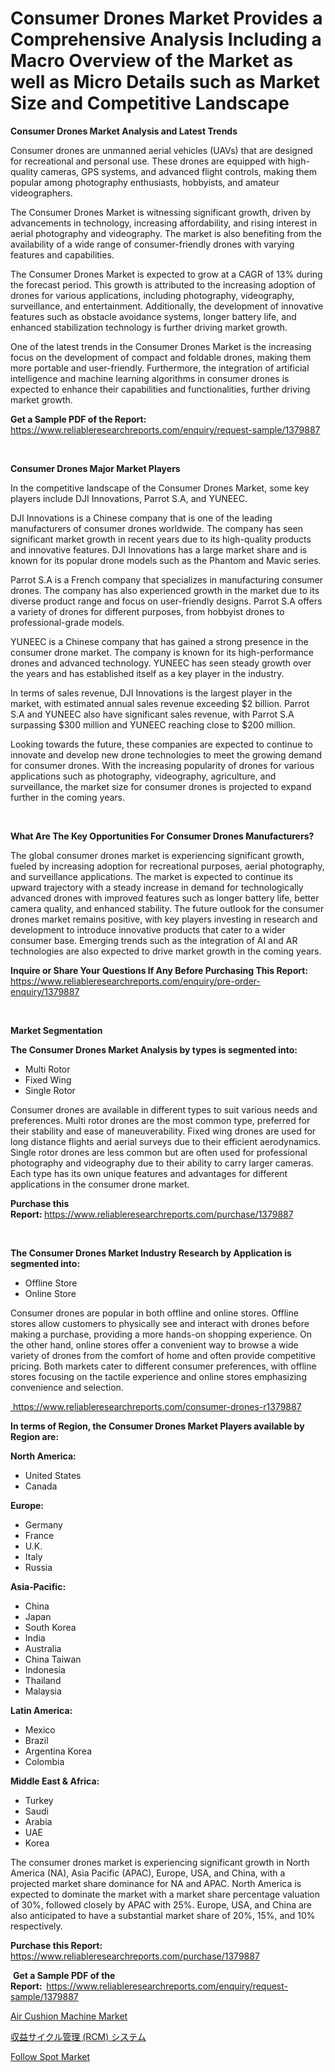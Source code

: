 <p><h1>Consumer Drones Market Provides a Comprehensive Analysis Including a Macro Overview of the Market as well as Micro Details such as Market Size and Competitive Landscape</h1></p><p><strong>Consumer Drones Market Analysis and Latest Trends</strong></p>
<p><p>Consumer drones are unmanned aerial vehicles (UAVs) that are designed for recreational and personal use. These drones are equipped with high-quality cameras, GPS systems, and advanced flight controls, making them popular among photography enthusiasts, hobbyists, and amateur videographers.</p><p>The Consumer Drones Market is witnessing significant growth, driven by advancements in technology, increasing affordability, and rising interest in aerial photography and videography. The market is also benefiting from the availability of a wide range of consumer-friendly drones with varying features and capabilities.</p><p>The Consumer Drones Market is expected to grow at a CAGR of 13% during the forecast period. This growth is attributed to the increasing adoption of drones for various applications, including photography, videography, surveillance, and entertainment. Additionally, the development of innovative features such as obstacle avoidance systems, longer battery life, and enhanced stabilization technology is further driving market growth.</p><p>One of the latest trends in the Consumer Drones Market is the increasing focus on the development of compact and foldable drones, making them more portable and user-friendly. Furthermore, the integration of artificial intelligence and machine learning algorithms in consumer drones is expected to enhance their capabilities and functionalities, further driving market growth.</p></p>
<p><strong>Get a Sample PDF of the Report:&nbsp;</strong> <a href="https://www.reliableresearchreports.com/enquiry/request-sample/1379887">https://www.reliableresearchreports.com/enquiry/request-sample/1379887</a></p>
<p>&nbsp;</p>
<p><strong>Consumer Drones Major Market Players</strong></p>
<p><p>In the competitive landscape of the Consumer Drones Market, some key players include DJI Innovations, Parrot S.A, and YUNEEC. </p><p>DJI Innovations is a Chinese company that is one of the leading manufacturers of consumer drones worldwide. The company has seen significant market growth in recent years due to its high-quality products and innovative features. DJI Innovations has a large market share and is known for its popular drone models such as the Phantom and Mavic series.</p><p>Parrot S.A is a French company that specializes in manufacturing consumer drones. The company has also experienced growth in the market due to its diverse product range and focus on user-friendly designs. Parrot S.A offers a variety of drones for different purposes, from hobbyist drones to professional-grade models.</p><p>YUNEEC is a Chinese company that has gained a strong presence in the consumer drone market. The company is known for its high-performance drones and advanced technology. YUNEEC has seen steady growth over the years and has established itself as a key player in the industry.</p><p>In terms of sales revenue, DJI Innovations is the largest player in the market, with estimated annual sales revenue exceeding $2 billion. Parrot S.A and YUNEEC also have significant sales revenue, with Parrot S.A surpassing $300 million and YUNEEC reaching close to $200 million.</p><p>Looking towards the future, these companies are expected to continue to innovate and develop new drone technologies to meet the growing demand for consumer drones. With the increasing popularity of drones for various applications such as photography, videography, agriculture, and surveillance, the market size for consumer drones is projected to expand further in the coming years.</p></p>
<p>&nbsp;</p>
<p><strong>What Are The Key Opportunities For Consumer Drones Manufacturers?</strong></p>
<p><p>The global consumer drones market is experiencing significant growth, fueled by increasing adoption for recreational purposes, aerial photography, and surveillance applications. The market is expected to continue its upward trajectory with a steady increase in demand for technologically advanced drones with improved features such as longer battery life, better camera quality, and enhanced stability. The future outlook for the consumer drones market remains positive, with key players investing in research and development to introduce innovative products that cater to a wider consumer base. Emerging trends such as the integration of AI and AR technologies are also expected to drive market growth in the coming years.</p></p>
<p><strong>Inquire or Share Your Questions If Any Before Purchasing This Report:</strong> <a href="https://www.reliableresearchreports.com/enquiry/pre-order-enquiry/1379887">https://www.reliableresearchreports.com/enquiry/pre-order-enquiry/1379887</a></p>
<p>&nbsp;</p>
<p><strong>Market Segmentation</strong></p>
<p><strong>The Consumer Drones Market Analysis by types is segmented into:</strong></p>
<p><ul><li>Multi Rotor</li><li>Fixed Wing</li><li>Single Rotor</li></ul></p>
<p><p>Consumer drones are available in different types to suit various needs and preferences. Multi rotor drones are the most common type, preferred for their stability and ease of maneuverability. Fixed wing drones are used for long distance flights and aerial surveys due to their efficient aerodynamics. Single rotor drones are less common but are often used for professional photography and videography due to their ability to carry larger cameras. Each type has its own unique features and advantages for different applications in the consumer drone market.</p></p>
<p><strong>Purchase this Report:&nbsp;</strong><a href="https://www.reliableresearchreports.com/purchase/1379887">https://www.reliableresearchreports.com/purchase/1379887</a></p>
<p>&nbsp;</p>
<p><strong>The Consumer Drones Market Industry Research by Application is segmented into:</strong></p>
<p><ul><li>Offline Store</li><li>Online Store</li></ul></p>
<p><p>Consumer drones are popular in both offline and online stores. Offline stores allow customers to physically see and interact with drones before making a purchase, providing a more hands-on shopping experience. On the other hand, online stores offer a convenient way to browse a wide variety of drones from the comfort of home and often provide competitive pricing. Both markets cater to different consumer preferences, with offline stores focusing on the tactile experience and online stores emphasizing convenience and selection.</p></p>
<p><a href="https://www.reliableresearchreports.com/consumer-drones-r1379887">&nbsp;https://www.reliableresearchreports.com/consumer-drones-r1379887</a></p>
<p><strong>In terms of Region, the Consumer Drones Market Players available by Region are:</strong></p>
<p>
    <p> <strong> North America: </strong>
        <ul>
            <li>United States</li>
            <li>Canada</li>
        </ul>
        </p> 
    <p> <strong> Europe: </strong>
        <ul>
            <li>Germany</li>
            <li>France</li>
            <li>U.K.</li>
            <li>Italy</li>
            <li>Russia</li>
        </ul>
        </p> 
    <p> <strong> Asia-Pacific: </strong>
        <ul>
            <li>China</li>
            <li>Japan</li>
            <li>South Korea</li>
            <li>India</li>
            <li>Australia</li>
            <li>China Taiwan</li>
            <li>Indonesia</li>
            <li>Thailand</li>
            <li>Malaysia</li>
        </ul>
        </p> 
    <p> <strong> Latin America: </strong>
        <ul>
            <li>Mexico</li>
            <li>Brazil</li>
            <li>Argentina Korea</li>
            <li>Colombia</li>
        </ul>
        </p> 
    <p> <strong> Middle East & Africa: </strong>
        <ul>
            <li>Turkey</li>
            <li>Saudi</li>
            <li>Arabia</li>
            <li>UAE</li>
            <li>Korea</li>
        </ul>
    </p>
    </p>
<p><p>The consumer drones market is experiencing significant growth in North America (NA), Asia Pacific (APAC), Europe, USA, and China, with a projected market share dominance for NA and APAC. North America is expected to dominate the market with a market share percentage valuation of 30%, followed closely by APAC with 25%. Europe, USA, and China are also anticipated to have a substantial market share of 20%, 15%, and 10% respectively.</p></p>
<p><strong>Purchase this Report: </strong><a href="https://www.reliableresearchreports.com/purchase/1379887">https://www.reliableresearchreports.com/purchase/1379887</a></p>
<p>&nbsp;<strong>Get a Sample PDF of the Report:&nbsp;&nbsp;</strong><a href="https://www.reliableresearchreports.com/enquiry/request-sample/1379887">https://www.reliableresearchreports.com/enquiry/request-sample/1379887</a></p>
<p><strong></strong></p>
<p><p><a href="https://github.com/mateobossinovero/Market-Research-Report-List-1/blob/main/air-cushion-machine-market.md">Air Cushion Machine Market</a></p><p><a href="https://github.com/MacyOrn/Market-Research-Report-List-1/blob/main/5739706161239.md">収益サイクル管理 (RCM) システム</a></p><p><a href="https://github.com/anggakarna133/Market-Research-Report-List-1/blob/main/follow-spot-market.md">Follow Spot Market</a></p></p>